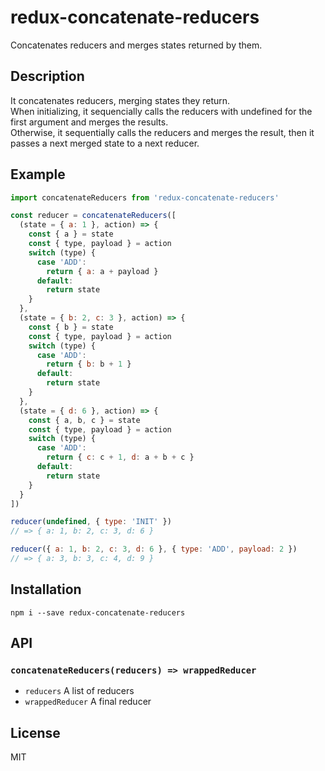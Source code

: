 redux-concatenate-reducers
====
Concatenates reducers and merges states returned by them.

## Description
It concatenates reducers, merging states they return.  
When initializing, it sequencially calls the reducers with undefined for the first argument and merges the results.  
Otherwise, it sequentially calls the reducers and merges the result, then it passes a next merged state to a next reducer.

## Example
```javascript
import concatenateReducers from 'redux-concatenate-reducers'

const reducer = concatenateReducers([
  (state = { a: 1 }, action) => {
    const { a } = state
    const { type, payload } = action
    switch (type) {
      case 'ADD':
        return { a: a + payload }
      default:
        return state
    }
  },
  (state = { b: 2, c: 3 }, action) => {
    const { b } = state
    const { type, payload } = action
    switch (type) {
      case 'ADD':
        return { b: b + 1 }
      default:
        return state
    }
  },
  (state = { d: 6 }, action) => {
    const { a, b, c } = state
    const { type, payload } = action
    switch (type) {
      case 'ADD':
        return { c: c + 1, d: a + b + c }
      default:
        return state
    }
  }
])

reducer(undefined, { type: 'INIT' })
// => { a: 1, b: 2, c: 3, d: 6 }

reducer({ a: 1, b: 2, c: 3, d: 6 }, { type: 'ADD', payload: 2 })
// => { a: 3, b: 3, c: 4, d: 9 }
```

## Installation
`npm i --save redux-concatenate-reducers`

## API

### `concatenateReducers(reducers) => wrappedReducer`
- `reducers` A list of reducers  
- `wrappedReducer` A final reducer

## License
MIT
